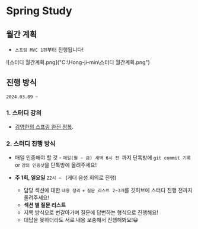 # Spring Study

## 월간 계획
- `스프링 MVC 1편`부터 진행됩니다!

![스터디 월간계획.png]("C:\Hong-ji-min\스터디 월간계획.png")


## 진행 방식
`2024.03.09 ~`

### 1. 스터디 강의
- [김영한의 스프링 완전 정복](https://www.inflearn.com/roadmaps/373).

### 2. 스터디 진행 방식
- 매일 인증해야 할 것 - `매일(월 ~ 금) 새벽 6시 전 `까지 단톡방에 `git commit 기록` or `강의 인증샷`을 단톡방에 올려주세요!



- **주 1회, 일요일** `22시 ~ ` (게더 음성 회의로 진행)
    - 담당 섹션에 대한 `내용 정리` + `질문 리스트 2~3개`를 깃허브에 스터디 진행 전까지 올려주세요!
    - **섹션 별 질문 리스트**
    - 지목 방식으로 번갈아가며 질문에 답변하는 형식으로 진행해요!
    - 대답을 못하더라도 서로 내용 보충해서 진행해봐요!😀
